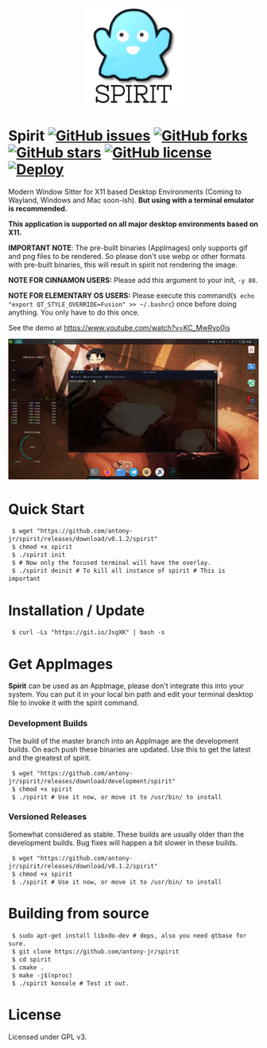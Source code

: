 <p align="center">
  <img src="artwork/spirit_logo.png" height="200px" width=auto alt="Spirit Logo">  <br>
</p>


# Spirit [![GitHub issues](https://img.shields.io/github/issues/antony-jr/spirit.svg?style=flat-square)](https://github.com/antony-jr/spirit/issues) [![GitHub forks](https://img.shields.io/github/forks/antony-jr/spirit.svg?style=flat-square)](https://github.com/antony-jr/spirit/network) [![GitHub stars](https://img.shields.io/github/stars/antony-jr/spirit.svg?style=flat-square)](https://github.com/antony-jr/spirit/stargazers) [![GitHub license](https://img.shields.io/github/license/antony-jr/spirit.svg?style=flat-square)](https://github.com/antony-jr/spirit/blob/master/LICENSE) [![Deploy](https://github.com/antony-jr/spirit/actions/workflows/deploy.yml/badge.svg)](https://github.com/antony-jr/spirit/actions/workflows/deploy.yml)


Modern Window Sitter for X11 based Desktop Environments (Coming to Wayland, Windows and Mac soon-ish).
**But using with a terminal emulator is recommended.**

**This application is supported on all major desktop environments based on X11.**

**IMPORTANT NOTE**: The pre-built binaries (AppImages) only supports gif and png files to be rendered. So please don't
use webp or other formats with pre-built binaries, this will result in spirit not rendering the image.


**NOTE FOR CINNAMON USERS:** Please add this argument to your init, ``` -y 80 ```.


**NOTE FOR ELEMENTARY OS USERS:** Please execute this command(```$ echo "export QT_STYLE_OVERRIDE=Fusion" >> ~/.bashrc```) once before doing anything. You only have to do this once.



See the demo at https://www.youtube.com/watch?v=KC_MwRyo0js


![Preview of Spirited Konsole](.github/preview.gif)


# Quick Start

```
 $ wget "https://github.com/antony-jr/spirit/releases/download/v0.1.2/spirit" 
 $ chmod +x spirit
 $ ./spirit init 
 $ # Now only the focused terminal will have the overlay.
 $ ./spirit deinit # To kill all instance of spirit # This is important
```

# Installation / Update

```
 $ curl -Ls "https://git.io/JsgXK" | bash -s
```


# Get AppImages 

**Spirit** can be used as an AppImage, please don't integrate this into your system. You can put it in your local bin 
path and edit your terminal desktop file to invoke it with the spirit command.

### Development Builds

The build of the master branch into an AppImage are the development builds. On each push these binaries are updated.
Use this to get the latest and the greatest of spirit.


```
 $ wget "https://github.com/antony-jr/spirit/releases/download/development/spirit"
 $ chmod +x spirit
 $ ./spirit # Use it now, or move it to /usr/bin/ to install
```

### Versioned Releases

Somewhat considered as stable. These builds are usually older than the development builds. Bug fixes will happen a bit slower in these builds.


```
 $ wget "https://github.com/antony-jr/spirit/releases/download/v0.1.2/spirit"
 $ chmod +x spirit
 $ ./spirit # Use it now, or move it to /usr/bin/ to install
```


# Building from source

```
 $ sudo apt-get install libxdo-dev # deps, also you need qtbase for sure.
 $ git clone https://github.com/antony-jr/spirit 
 $ cd spirit
 $ cmake .
 $ make -j$(nproc)
 $ ./spirit konsole # Test it out.
```

# License

Licensed under GPL v3.
